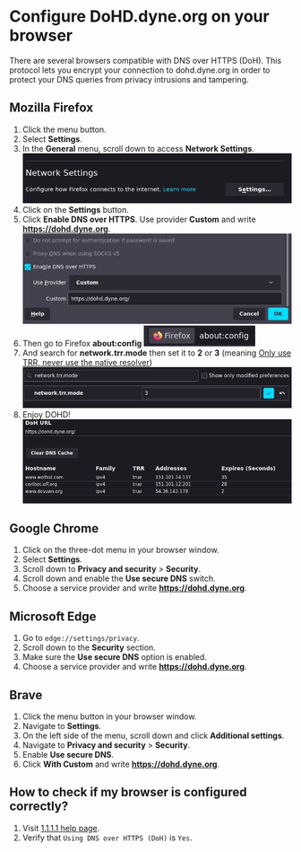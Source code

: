 # Configure DoHD.dyne.org on your browser

There are several browsers compatible with DNS over HTTPS (DoH). This protocol lets you encrypt your connection to dohd.dyne.org in order to protect your DNS queries from privacy intrusions and tampering.

## Mozilla Firefox

1. Click the menu button.
1. Select **Settings**.
1. In the **General** menu, scroll down to access **Network Settings**.
![firefox network settings](firefox_net_set_1.jpg)
1. Click on the **Settings** button.
1. Click **Enable DNS over HTTPS**. Use provider **Custom** and write **https://dohd.dyne.org**.
![firefox enable dns over https](firefox_net_set_2.jpg)
1. Then go to Firefox **about:config**
![firefox about config](firefox_net_set_3.jpg)
1. And search for **network.trr.mode** then set it to **2** or **3** (meaning [Only use TRR, never use the native resolver](https://wiki.mozilla.org/Trusted_Recursive_Resolver))
![firefox trr set](firefox_net_set_4.jpg)
1. Enjoy DOHD!
![firefox dohd functioning](firefox_net_set_5.jpg)

## Google Chrome

1. Click on the three-dot menu in your browser window.
1. Select **Settings**.
1. Scroll down to **Privacy and security** > **Security**.
1. Scroll down and enable the **Use secure DNS** switch.
1. Choose a service provider and write **https://dohd.dyne.org**.

## Microsoft Edge


1. Go to `edge://settings/privacy`.
1. Scroll down to the **Security** section.
1. Make sure the **Use secure DNS** option is enabled.
1. Choose a service provider and write **https://dohd.dyne.org**.

## Brave

1. Click the menu button in your browser window.
1. Navigate to **Settings**.
1. On the left side of the menu, scroll down and click **Additional settings**.
1. Navigate to **Privacy and security** > **Security**.
1. Enable **Use secure DNS**.
1. Click **With Custom** and write **https://dohd.dyne.org**.

## How to check if my browser is configured correctly?

1. Visit [1.1.1.1 help page](https://1.1.1.1/help).
1. Verify that `Using DNS over HTTPS (DoH)` is `Yes`.

